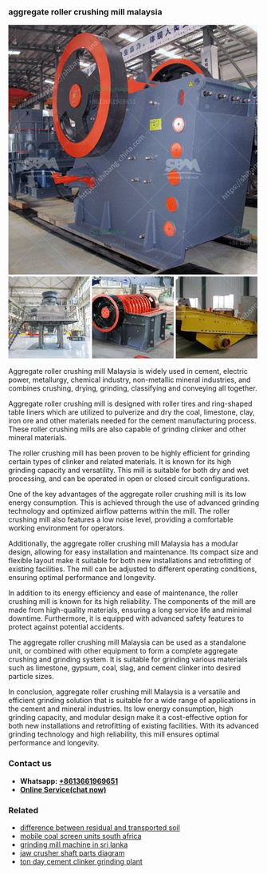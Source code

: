 <h3>aggregate roller crushing mill malaysia</h3><img src='1708309103.jpg' alt=''><p>Aggregate roller crushing mill Malaysia is widely used in cement, electric power, metallurgy, chemical industry, non-metallic mineral industries, and combines crushing, drying, grinding, classifying and conveying all together.</p><p>Aggregate roller crushing mill is designed with roller tires and ring-shaped table liners which are utilized to pulverize and dry the coal, limestone, clay, iron ore and other materials needed for the cement manufacturing process. These roller crushing mills are also capable of grinding clinker and other mineral materials.</p><p>The roller crushing mill has been proven to be highly efficient for grinding certain types of clinker and related materials. It is known for its high grinding capacity and versatility. This mill is suitable for both dry and wet processing, and can be operated in open or closed circuit configurations.</p><p>One of the key advantages of the aggregate roller crushing mill is its low energy consumption. This is achieved through the use of advanced grinding technology and optimized airflow patterns within the mill. The roller crushing mill also features a low noise level, providing a comfortable working environment for operators.</p><p>Additionally, the aggregate roller crushing mill Malaysia has a modular design, allowing for easy installation and maintenance. Its compact size and flexible layout make it suitable for both new installations and retrofitting of existing facilities. The mill can be adjusted to different operating conditions, ensuring optimal performance and longevity.</p><p>In addition to its energy efficiency and ease of maintenance, the roller crushing mill is known for its high reliability. The components of the mill are made from high-quality materials, ensuring a long service life and minimal downtime. Furthermore, it is equipped with advanced safety features to protect against potential accidents.</p><p>The aggregate roller crushing mill Malaysia can be used as a standalone unit, or combined with other equipment to form a complete aggregate crushing and grinding system. It is suitable for grinding various materials such as limestone, gypsum, coal, slag, and cement clinker into desired particle sizes.</p><p>In conclusion, aggregate roller crushing mill Malaysia is a versatile and efficient grinding solution that is suitable for a wide range of applications in the cement and mineral industries. Its low energy consumption, high grinding capacity, and modular design make it a cost-effective option for both new installations and retrofitting of existing facilities. With its advanced grinding technology and high reliability, this mill ensures optimal performance and longevity.</p><h3>Contact us</h3><ul><li><strong>Whatsapp:&nbsp;<a href="https://wa.me/8613661969651">+8613661969651</a></strong></li><li><a href="https://swt.shibang-china.com/?git&amp;zhl&amp;aggregate roller crushing mill malaysia"><strong>Online Service(chat now)</strong></a></li></ul><h3>Related</h3><ul><li><a href='difference between residual and transported soil.md'>difference between residual and transported soil</a></li><li><a href='mobile coal screen units south africa.md'>mobile coal screen units south africa</a></li><li><a href='grinding mill machine in sri lanka.md'>grinding mill machine in sri lanka</a></li><li><a href='jaw crusher shaft parts diagram.md'>jaw crusher shaft parts diagram</a></li><li><a href='ton day cement clinker grinding plant.md'>ton day cement clinker grinding plant</a></li></ul>